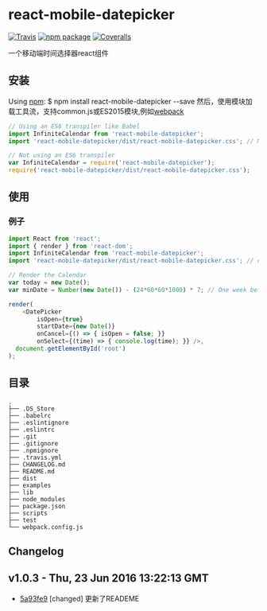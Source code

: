 # react-mobile-datepicker
[![Travis][build-badge]][build] [![npm package][npm-badge]][npm] [![Coveralls][coveralls-badge]][coveralls]

一个移动端时间选择器react组件


安装
------------
Using [npm](https://www.npmjs.com/):
$ npm install react-mobile-datepicker --save
然后，使用模块加载工具流，支持common.js或ES2015模块,例如[webpack](https://github.com/webpack/webpack)

```js
// Using an ES6 transpiler like Babel
import InfiniteCalendar from 'react-mobile-datepicker';
import 'react-mobile-datepicker/dist/react-mobile-datepicker.css'; // Make sure to import the default stylesheet

// Not using an ES6 transpiler
var InfiniteCalendar = require('react-mobile-datepicker');
require('react-mobile-datepicker/dist/react-mobile-datepicker.css');
```

使用
------------
### 例子

```js
import React from 'react';
import { render } from 'react-dom';
import InfiniteCalendar from 'react-mobile-datepicker';
import 'react-mobile-datepicker/dist/react-mobile-datepicker.css'; // only needs to be imported once

// Render the Calendar
var today = new Date();
var minDate = Number(new Date()) - (24*60*60*1000) * 7; // One week before today

render(
    <DatePicker
        isOpen={true}
        startDate={new Date()}
        onCancel={() => { isOpen = false; }}
        onSelect={(time) => { console.log(time); }} />,
  document.getElementById('root')
);
```


目录
------------
```
.
├── .DS_Store
├── .babelrc
├── .eslintignore
├── .eslintrc
├── .git
├── .gitignore
├── .npmignore
├── .travis.yml
├── CHANGELOG.md
├── README.md
├── dist
├── examples
├── lib
├── node_modules
├── package.json
├── scripts
├── test
└── webpack.config.js

```

Changelog
-------------

v1.0.3 - Thu, 23 Jun 2016 13:22:13 GMT
--------------------------------------

- [5a93fe9](../../commit/5a93fe9) [changed] 更新了READEME





[npm-badge]: https://img.shields.io/npm/v/react-mobile-datepicker.svg?style=flat-square
[npm]: https://www.npmjs.com/package/react-mobile-datepicker
[build-badge]: https://img.shields.io/travis/lanjingling0510/react-mobile-datepicker/master.svg?style=flat-square
[build]: https://travis-ci.org/lanjingling0510/react-mobile-datepicker
[coveralls-badge]: https://img.shields.io/coveralls/lanjingling0510/react-mobile-datepicker.svg?style=flat-square
[coveralls]: https://coveralls.io/github/lanjingling0510/react-mobile-datepicker

